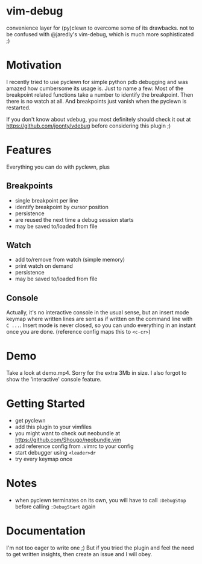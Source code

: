 # vim-debug
convenience layer for (py)clewn to overcome some of its drawbacks. not to be confused with @jaredly's vim-debug, which is much more sophisticated ;)

Motivation
==========
I recently tried to use pyclewn for simple python pdb debugging and was amazed how cumbersome its usage is. Just to name a few: Most of the breakpoint related functions take a number to identify the breakpoint. Then there is no watch at all. And breakpoints just vanish when the pyclewn is restarted.

If you don't know about vdebug, you most definitely should check it out at https://github.com/joonty/vdebug before considering this plugin ;)

Features
========

Everything you can do with pyclewn, plus

Breakpoints
-----------

- single breakpoint per line
- identify breakpoint by cursor position
- persistence
 - are reused the next time a debug session starts
 - may be saved to/loaded from file

Watch
-----

- add to/remove from watch (simple memory)
- print watch on demand
- persistence
 - may be saved to/loaded from file

Console
-------

Actually, it's no interactive console in the usual sense, but an insert mode keymap where written lines are sent as if written on the command line with `C ...`. Insert mode is never closed, so you can undo everything in an instant once you are done. (reference config maps this to `<c-cr>`)

Demo
====

Take a look at demo.mp4. Sorry for the extra 3Mb in size. I also forgot to show the 'interactive' console feature.

Getting Started
===============

- get pyclewn
- add this plugin to your vimfiles
 - you might want to check out neobundle at https://github.com/Shougo/neobundle.vim
- add reference config from .vimrc to your config
- start debugger using `<leader>dr`
- try every keymap once

Notes
=====

- when pyclewn terminates on its own, you will have to call `:DebugStop` before calling `:DebugStart` again

Documentation
=============

I'm not too eager to write one ;) But if you tried the plugin and feel the need to get written insights, then create an issue and I will obey.

